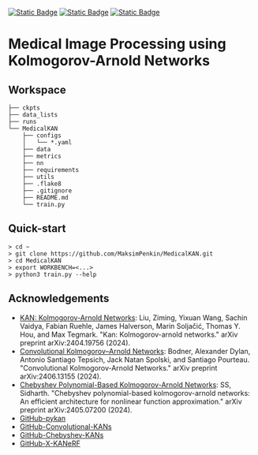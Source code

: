 [![Static Badge](https://badgen.net/static/python/3.9/blue)](https://www.python.org/downloads/release/python-3913/)
[![Static Badge](https://badgen.net/static/pytorch/2.4.0/blue)](https://pytorch.org/get-started/locally/)
[![Static Badge](https://badgen.net/static/flake8/passed/green)](https://flake8.pycqa.org/en/latest/)


# Medical Image Processing using Kolmogorov-Arnold Networks

## Workspace
```
├── ckpts
├── data_lists
├── runs
└── MedicalKAN
    ├── configs
    │   └── *.yaml
    ├── data
    ├── metrics
    ├── nn
    ├── requirements
    ├── utils
    ├── .flake8
    ├── .gitignore
    ├── README.md
    └── train.py
```

## Quick-start
```
> cd ~
> git clone https://github.com/MaksimPenkin/MedicalKAN.git
> cd MedicalKAN
> export WORKBENCH=<...>
> python3 train.py --help
```

## Acknowledgements
- [KAN: Kolmogorov-Arnold Networks](https://arxiv.org/pdf/2404.19756): Liu, Ziming, Yixuan Wang, Sachin Vaidya, Fabian Ruehle, James Halverson, Marin Soljačić, Thomas Y. Hou, and Max Tegmark. "Kan: Kolmogorov-arnold networks." arXiv preprint arXiv:2404.19756 (2024).
- [Convolutional Kolmogorov–Arnold Networks](https://arxiv.org/pdf/2406.13155v1): Bodner, Alexander Dylan, Antonio Santiago Tepsich, Jack Natan Spolski, and Santiago Pourteau. "Convolutional Kolmogorov-Arnold Networks." arXiv preprint arXiv:2406.13155 (2024).
- [Chebyshev Polynomial-Based Kolmogorov-Arnold Networks](https://arxiv.org/html/2405.07200v1): SS, Sidharth. "Chebyshev polynomial-based kolmogorov-arnold networks: An efficient architecture for nonlinear function approximation." arXiv preprint arXiv:2405.07200 (2024).
- [GitHub-pykan](https://github.com/KindXiaoming/pykan)
- [GitHub-Convolutional-KANs](https://github.com/AntonioTepsich/Convolutional-KANs)
- [GitHub-Chebyshev-KANs](https://github.com/SynodicMonth/ChebyKAN)
- [GitHub-X-KANeRF](https://github.com/lif314/X-KANeRF)
